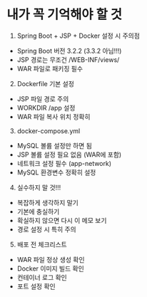 # 내가 꼭 기억해야 할 것

1. Spring Boot + JSP + Docker 설정 시 주의점
- Spring Boot 버전 3.2.2 (3.3.2 아님!!!)
- JSP 경로는 무조건 /WEB-INF/views/
- WAR 파일로 패키징 필수

2. Dockerfile 기본 설정
- JSP 파일 경로 주의
- WORKDIR /app 설정
- WAR 파일 복사 위치 정확히

3. docker-compose.yml
- MySQL 볼륨 설정만 하면 됨
- JSP 볼륨 설정 필요 없음 (WAR에 포함)
- 네트워크 설정 필수 (app-network)
- MySQL 환경변수 정확히 설정

4. 실수하지 말 것!!!
- 복잡하게 생각하지 말기
- 기본에 충실하기
- 확실하지 않으면 다시 이 메모 보기
- 경로 설정 시 특히 주의

5. 배포 전 체크리스트
- WAR 파일 정상 생성 확인
- Docker 이미지 빌드 확인
- 컨테이너 로그 확인
- 포트 설정 확인